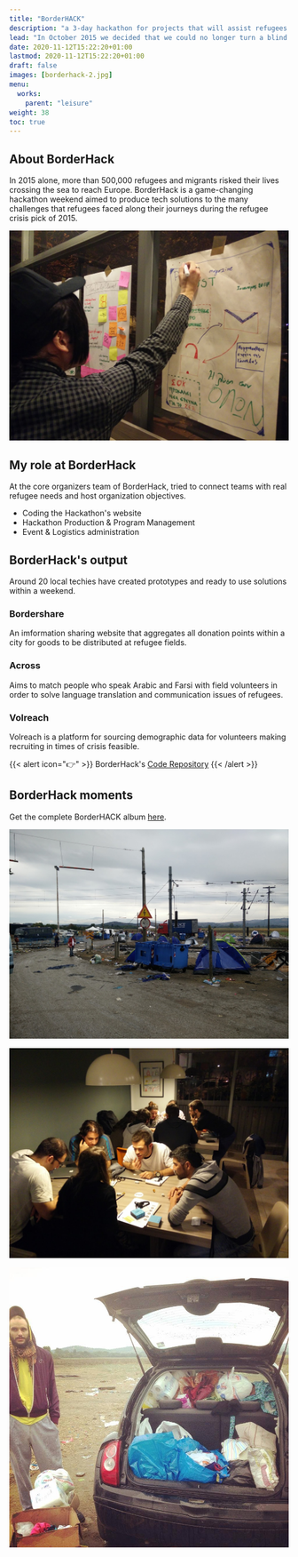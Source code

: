 ```yaml
---
title: "BorderHACK"
description: "a 3-day hackathon for projects that will assist refugees on their journey, and a smooth transition into their new homes."
lead: "In October 2015 we decided that we could no longer turn a blind eye to the ongoing refugee crisis."
date: 2020-11-12T15:22:20+01:00
lastmod: 2020-11-12T15:22:20+01:00
draft: false
images: [borderhack-2.jpg]
menu:
  works:
    parent: "leisure"
weight: 38
toc: true
---
```


## About BorderHack

In 2015 alone, more than 500,000 refugees and migrants risked their lives crossing the sea to reach Europe. BorderHack is a game-changing hackathon weekend aimed to produce tech solutions to the many challenges that refugees faced along their journeys during the refugee crisis pick of 2015.

![Creative Planning](borderhack-1.jpg "Creative Planning.")

## My role at BorderHack

At the core organizers team of BorderHack, tried to connect teams with real refugee needs and host organization objectives.

* Coding the Hackathon's website
* Hackathon Production & Program Management
* Event & Logistics administration

## BorderHack's output

Around 20 local techies have created prototypes and ready to use solutions within a weekend.

### Bordershare

An imformation sharing website that aggregates all donation points within a city for goods to be distributed at refugee fields.

### Across

Aims to match people who speak Arabic and Farsi with field volunteers in order to solve language translation and communication issues of refugees.

### Volreach

Volreach is a platform for sourcing demographic data for volunteers making recruiting in times of crisis feasible.

{{< alert icon="👉" >}}
BorderHack's [Code Repository](https://github.com/BorderHACK-org "BorderHack GitHub Organization")
{{< /alert >}}

## BorderHack moments

Get the complete BorderHACK album [here](https://www.facebook.com/BorderHACK/photos "BorderHack Photos").

![Refugee Camp](borderhack-4.jpg "Refugee Camp - Idomeni.")

![Teams working](borderhack-2.jpg "Teams working.")

![At the field](borderhack-3.jpg "Field visit.")
